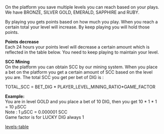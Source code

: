 On the platform you save multiple levels you can reach based on your plays. We have BRONZE, SILVER GOLD, EMERALD, SAPPHIRE and RUBY.
 
By playing you gets points based on how much you play.  When you reach a certain total your level will increase. By keep playing you will hold those points.
 
**Points decrease**<br>
Each 24 hours your points level will decrease a certain amount which is reflected in the table below. You need to keep playing to maintain your level.

**SCC Mining**<br>
On the platform you can obtain SCC by our mining system. When you place a bet on the platform you get a certain amount of SCC based on the level you are. The total SCC you get per bet of DIG is :

TOTAL_SCC = BET_DIG * PLAYER_LEVEL_MINING_RATIO*GAME_FACTOR

**Example:**<br>
You are in level GOLD and you place a bet of 10 DIG, then you get 10 * 1 * 1 = 10 µSCC<br>
Note : 1 µSCC = 0.000001 SCC<br>
Game factor is for LUCKY DIG always 1<br>

 
[levels-table](../_data/levels-table.md ':include')

